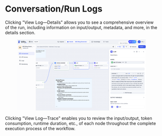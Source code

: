 # Conversation/Run Logs

Clicking "View Log—Details" allows you to see a comprehensive overview of the run, including information on input/output, metadata, and more, in the details section.

<figure><img src="../../../../img/conversation-run-logs.png" alt=""><figcaption></figcaption></figure>

Clicking "View Log—Trace" enables you to review the input/output, token consumption, runtime duration, etc., of each node throughout the complete execution process of the workflow.
